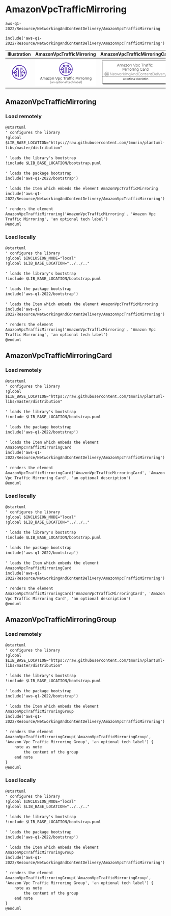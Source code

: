 # AmazonVpcTrafficMirroring


```text
aws-q1-2022/Resource/NetworkingAndContentDelivery/AmazonVpcTrafficMirroring
```

```text
include('aws-q1-2022/Resource/NetworkingAndContentDelivery/AmazonVpcTrafficMirroring')
```



| Illustration | AmazonVpcTrafficMirroring | AmazonVpcTrafficMirroringCard | AmazonVpcTrafficMirroringGroup |
| :---: | :---: | :---: | :---: |
| ![illustration for Illustration](../../../aws-q1-2022/Resource/NetworkingAndContentDelivery/AmazonVpcTrafficMirroring.png) | ![illustration for AmazonVpcTrafficMirroring](../../../aws-q1-2022/Resource/NetworkingAndContentDelivery/AmazonVpcTrafficMirroring.Local.png) | ![illustration for AmazonVpcTrafficMirroringCard](../../../aws-q1-2022/Resource/NetworkingAndContentDelivery/AmazonVpcTrafficMirroringCard.Local.png) | ![illustration for AmazonVpcTrafficMirroringGroup](../../../aws-q1-2022/Resource/NetworkingAndContentDelivery/AmazonVpcTrafficMirroringGroup.Local.png) |




## AmazonVpcTrafficMirroring

### Load remotely
```plantuml
@startuml
' configures the library
!global $LIB_BASE_LOCATION="https://raw.githubusercontent.com/tmorin/plantuml-libs/master/distribution"

' loads the library's bootstrap
!include $LIB_BASE_LOCATION/bootstrap.puml

' loads the package bootstrap
include('aws-q1-2022/bootstrap')

' loads the Item which embeds the element AmazonVpcTrafficMirroring
include('aws-q1-2022/Resource/NetworkingAndContentDelivery/AmazonVpcTrafficMirroring')

' renders the element
AmazonVpcTrafficMirroring('AmazonVpcTrafficMirroring', 'Amazon Vpc Traffic Mirroring', 'an optional tech label')
@enduml
```

### Load locally
```plantuml
@startuml
' configures the library
!global $INCLUSION_MODE="local"
!global $LIB_BASE_LOCATION="../../.."

' loads the library's bootstrap
!include $LIB_BASE_LOCATION/bootstrap.puml

' loads the package bootstrap
include('aws-q1-2022/bootstrap')

' loads the Item which embeds the element AmazonVpcTrafficMirroring
include('aws-q1-2022/Resource/NetworkingAndContentDelivery/AmazonVpcTrafficMirroring')

' renders the element
AmazonVpcTrafficMirroring('AmazonVpcTrafficMirroring', 'Amazon Vpc Traffic Mirroring', 'an optional tech label')
@enduml
```

## AmazonVpcTrafficMirroringCard

### Load remotely
```plantuml
@startuml
' configures the library
!global $LIB_BASE_LOCATION="https://raw.githubusercontent.com/tmorin/plantuml-libs/master/distribution"

' loads the library's bootstrap
!include $LIB_BASE_LOCATION/bootstrap.puml

' loads the package bootstrap
include('aws-q1-2022/bootstrap')

' loads the Item which embeds the element AmazonVpcTrafficMirroringCard
include('aws-q1-2022/Resource/NetworkingAndContentDelivery/AmazonVpcTrafficMirroring')

' renders the element
AmazonVpcTrafficMirroringCard('AmazonVpcTrafficMirroringCard', 'Amazon Vpc Traffic Mirroring Card', 'an optional description')
@enduml
```

### Load locally
```plantuml
@startuml
' configures the library
!global $INCLUSION_MODE="local"
!global $LIB_BASE_LOCATION="../../.."

' loads the library's bootstrap
!include $LIB_BASE_LOCATION/bootstrap.puml

' loads the package bootstrap
include('aws-q1-2022/bootstrap')

' loads the Item which embeds the element AmazonVpcTrafficMirroringCard
include('aws-q1-2022/Resource/NetworkingAndContentDelivery/AmazonVpcTrafficMirroring')

' renders the element
AmazonVpcTrafficMirroringCard('AmazonVpcTrafficMirroringCard', 'Amazon Vpc Traffic Mirroring Card', 'an optional description')
@enduml
```

## AmazonVpcTrafficMirroringGroup

### Load remotely
```plantuml
@startuml
' configures the library
!global $LIB_BASE_LOCATION="https://raw.githubusercontent.com/tmorin/plantuml-libs/master/distribution"

' loads the library's bootstrap
!include $LIB_BASE_LOCATION/bootstrap.puml

' loads the package bootstrap
include('aws-q1-2022/bootstrap')

' loads the Item which embeds the element AmazonVpcTrafficMirroringGroup
include('aws-q1-2022/Resource/NetworkingAndContentDelivery/AmazonVpcTrafficMirroring')

' renders the element
AmazonVpcTrafficMirroringGroup('AmazonVpcTrafficMirroringGroup', 'Amazon Vpc Traffic Mirroring Group', 'an optional tech label') {
    note as note
        the content of the group
    end note
}
@enduml
```

### Load locally
```plantuml
@startuml
' configures the library
!global $INCLUSION_MODE="local"
!global $LIB_BASE_LOCATION="../../.."

' loads the library's bootstrap
!include $LIB_BASE_LOCATION/bootstrap.puml

' loads the package bootstrap
include('aws-q1-2022/bootstrap')

' loads the Item which embeds the element AmazonVpcTrafficMirroringGroup
include('aws-q1-2022/Resource/NetworkingAndContentDelivery/AmazonVpcTrafficMirroring')

' renders the element
AmazonVpcTrafficMirroringGroup('AmazonVpcTrafficMirroringGroup', 'Amazon Vpc Traffic Mirroring Group', 'an optional tech label') {
    note as note
        the content of the group
    end note
}
@enduml
```

